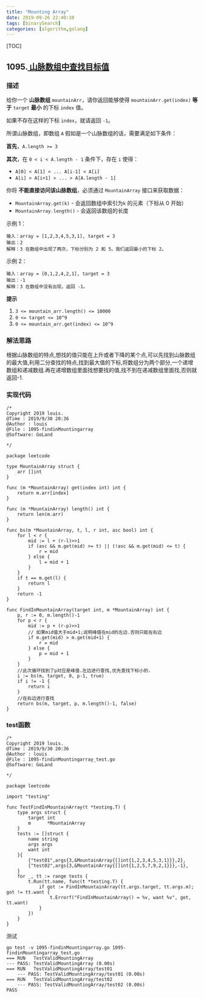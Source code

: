 ```yaml
---
title: "Mounting Array"
date: 2019-09-26 22:40:10
tags: [binarySearch]
categories: [algorithm,golang] 
---
```


[TOC]

## 1095.[ 山脉数组中查找目标值](https://leetcode-cn.com/problems/find-in-mountain-array/)

### 描述

给你一个 **山脉数组** `mountainArr`，请你返回能够使得 `mountainArr.get(index)` **等于** `target` **最小** 的下标 `index` 值。

如果不存在这样的下标 `index`，就请返回 `-1`。

所谓山脉数组，即数组 `A` 假如是一个山脉数组的话，需要满足如下条件：

**首先**，`A.length >= 3`

**其次**，在 `0 < i < A.length - 1` 条件下，存在 `i` 使得：

- `A[0] < A[1] < ... A[i-1] < A[i]`
- `A[i] > A[i+1] > ... > A[A.length - 1]`

你将 **不能直接访问该山脉数组**，必须通过 `MountainArray` 接口来获取数据：

- `MountainArray.get(k)` - 会返回数组中索引为`k` 的元素（下标从 0 开始）
- `MountainArray.length()` - 会返回该数组的长度

示例 1：

```
输入：array = [1,2,3,4,5,3,1], target = 3
输出：2
解释：3 在数组中出现了两次，下标分别为 2 和 5，我们返回最小的下标 2。
```
示例 2：

```
输入：array = [0,1,2,4,2,1], target = 3
输出：-1
解释：3 在数组中没有出现，返回 -1。
```
**提示**

1. `3 <= mountain_arr.length() <= 10000`
2. `0 <= target <= 10^9`
3. `0 <= mountain_arr.get(index) <= 10^9`

### 解法思路

根据山脉数组的特点,想找的值只能在上升或者下降的某个点,可以先找到山脉数组的最大值,利用二分查找的特点,找到最大值的下标,将数组分为两个部分,一个递增数组和递减数组.再在递增数组里面找想要找的值,找不到在递减数组里面找,否则就返回-1.

### 实现代码

```
/*
Copyright 2019 louis.
@Time : 2019/9/30 20:36
@Author : louis
@File : 1095-findinMountingarray
@Software: GoLand

*/

package leetcode

type MountainArray struct {
	arr []int
}

func (m *MountainArray) get(index int) int {
	return m.arr[index]
}

func (m *MountainArray) length() int {
	return len(m.arr)
}

func bs(m *MountainArray, t, l, r int, asc bool) int {
	for l < r {
		mid := l + (r-l)>>1
		if (asc && m.get(mid) >= t) || (!asc && m.get(mid) <= t) {
			r = mid
		} else {
			l = mid + 1
		}
	}
	if t == m.get(l) {
		return l
	}
	return -1
}

func FindInMountainArray(target int, m *MountainArray) int {
	p, r := 0, m.length()-1
	for p < r {
		mid := p + (r-p)>>1
		// 如果mid值大于mid+1;说明峰值在mid的左边.否则只能在右边
		if m.get(mid) > m.get(mid+1) {
			r = mid
		} else {
			p = mid + 1
		}
	}
	//此次循环找到了p对应是峰值.左边进行查找,优先查找下标小的.
	i := bs(m, target, 0, p-1, true)
	if i != -1 {
		return i
	}
	//在右边进行查找
	return bs(m, target, p, m.length()-1, false)
}

```

### test函数

```
/*
Copyright 2019 louis.
@Time : 2019/9/30 20:36
@Author : louis
@File : 1095-findinMountingarray_test.go
@Software: GoLand

*/

package leetcode

import "testing"

func TestFindInMountainArray(t *testing.T) {
	type args struct {
		target int
		m      *MountainArray
	}
	tests := []struct {
		name string
		args args
		want int
	}{
		{"test01",args{3,&MountainArray{[]int{1,2,3,4,5,3,1}}},2},
		{"test02",args{3,&MountainArray{[]int{1,2,5,7,9,2,1}}},-1},
	}
	for _, tt := range tests {
		t.Run(tt.name, func(t *testing.T) {
			if got := FindInMountainArray(tt.args.target, tt.args.m); got != tt.want {
				t.Errorf("FindInMountainArray() = %v, want %v", got, tt.want)
			}
		})
	}
}

```

测试

```
go test -v 1095-findinMountingarray.go 1095-findinMountingarray_test.go
=== RUN   TestValidMountingArray
--- PASS: TestValidMountingArray (0.00s)
=== RUN   TestValidMountingArray/test01
    --- PASS: TestValidMountingArray/test01 (0.00s)
=== RUN   TestValidMountingArray/test02
    --- PASS: TestValidMountingArray/test02 (0.00s)
PASS
```

